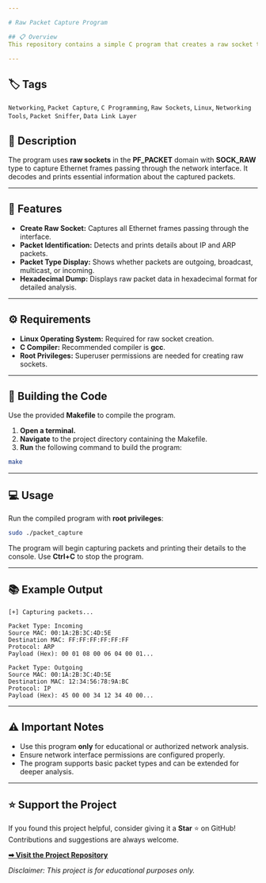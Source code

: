 ```yaml
---

# Raw Packet Capture Program

## 📋 Overview
This repository contains a simple C program that creates a raw socket to capture and display network packets at the data link layer (Layer 2). It identifies and prints details about IP and ARP packets, while displaying the type of packet (outgoing, broadcast, multicast, or incoming).

---
```


## 🏷️ Tags
`Networking`, `Packet Capture`, `C Programming`, `Raw Sockets`, `Linux`, `Networking Tools`, `Packet Sniffer`, `Data Link Layer`

## 📝 Description
The program uses **raw sockets** in the **PF_PACKET** domain with **SOCK_RAW** type to capture Ethernet frames passing through the network interface. It decodes and prints essential information about the captured packets.

---

## 🚀 Features

- **Create Raw Socket:** Captures all Ethernet frames passing through the interface.
- **Packet Identification:** Detects and prints details about IP and ARP packets.
- **Packet Type Display:** Shows whether packets are outgoing, broadcast, multicast, or incoming.
- **Hexadecimal Dump:** Displays raw packet data in hexadecimal format for detailed analysis.

---

## ⚙️ Requirements

- **Linux Operating System:** Required for raw socket creation.
- **C Compiler:** Recommended compiler is **gcc**.
- **Root Privileges:** Superuser permissions are needed for creating raw sockets.

---

## 🔧 Building the Code
Use the provided **Makefile** to compile the program.

1. **Open a terminal.**
2. **Navigate** to the project directory containing the Makefile.
3. **Run** the following command to build the program:

```bash
make
```

---

## 💻 Usage
Run the compiled program with **root privileges**:

```bash
sudo ./packet_capture
```

The program will begin capturing packets and printing their details to the console. Use **Ctrl+C** to stop the program.

---

## 📚 Example Output

```plaintext
[+] Capturing packets...

Packet Type: Incoming
Source MAC: 00:1A:2B:3C:4D:5E
Destination MAC: FF:FF:FF:FF:FF:FF
Protocol: ARP
Payload (Hex): 00 01 08 00 06 04 00 01...

Packet Type: Outgoing
Source MAC: 00:1A:2B:3C:4D:5E
Destination MAC: 12:34:56:78:9A:BC
Protocol: IP
Payload (Hex): 45 00 00 34 12 34 40 00...
```

---

## ⚠️ Important Notes

- Use this program **only** for educational or authorized network analysis.
- Ensure network interface permissions are configured properly.
- The program supports basic packet types and can be extended for deeper analysis.

---

## ⭐ Support the Project
If you found this project helpful, consider giving it a **Star** ⭐ on GitHub! Contributions and suggestions are always welcome.

**[➡ Visit the Project Repository](#)**

*Disclaimer: This project is for educational purposes only.*
